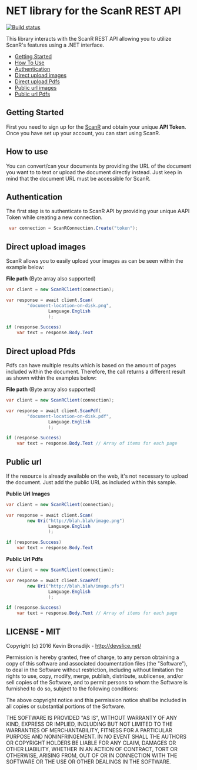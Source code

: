 ﻿NET library for the ScanR REST API 
=============
[![Build status](https://ci.appveyor.com/api/projects/status/thx1if2dk5pa4y6k?svg=true)](https://ci.appveyor.com/project/Kevin-Bronsdijk/scanr-net)

This library interacts with the ScanR REST API allowing you to utilize ScanR's features using a .NET interface. 

* [Getting Started](#getting-started)
* [How To Use](#how-to-use)
* [Authentication](#authentication)
* [Direct upload images](#direct-upload-images)
* [Direct upload Pdfs](#direct-upload-pdfs)
* [Public url images](#public-url-images)
* [Public url Pdfs](#public-url-pdfs)

## Getting Started

First you need to sign up for the [ScanR](https://scanr.xyz/) and obtain your unique **API Token**. Once you have set up your account, you can start using ScanR.

## How to use

You can convert/can your documents by providing the URL of the document you want to  to text or upload the document directly instead. Just keep in mind that the document URL must be accessible for ScanR. 

## Authentication

The first step is to authenticate to ScanR API by providing your unique AAPI Token while creating a new connection.

```C#
 var connection = ScanRConnection.Create("token");
```

## Direct upload images
ScanR allows you to easily upload your images as can be seen within the example below:

**File path** (Byte array also supported)

```C#
var client = new ScanRClient(connection);

var response = await client.Scan(
		"document-location-on-disk.png",
                Language.English
                );

if (response.Success)
    var text = response.Body.Text
```

## Direct upload Pfds
Pdfs can have multiple results which is based on the amount of pages included within the document. Therefore, the call returns a different result as shown within the examples below:

**File path** (Byte array also supported)

```C#
var client = new ScanRClient(connection);

var response = await client.ScanPdf(
		"document-location-on-disk.pdf",
                Language.English
                );

if (response.Success)
    var text = response.Body.Text // Array of items for each page
```

## Public url
If the resource is already available on the web, it's not necessary to upload the document. Just add the public URL as included within this sample. 

**Public Url Images** 

```C#
var client = new ScanRClient(connection);

var response = await client.Scan(
		new Uri("http://blah.blah/image.png")
                Language.English
                );

if (response.Success)
    var text = response.Body.Text
```

**Public Url Pdfs** 

```C#
var client = new ScanRClient(connection);

var response = await client.ScanPdf(
		new Uri("http://blah.blah/image.pfs")
                Language.English
                );

if (response.Success)
    var text = response.Body.Text // Array of items for each page
```

## LICENSE - MIT

Copyright (c) 2016 Kevin Bronsdijk - http://devslice.net/

Permission is hereby granted, free of charge, to any person
obtaining a copy of this software and associated documentation
files (the "Software"), to deal in the Software without
restriction, including without limitation the rights to use,
copy, modify, merge, publish, distribute, sublicense, and/or sell
copies of the Software, and to permit persons to whom the
Software is furnished to do so, subject to the following
conditions:

The above copyright notice and this permission notice shall be
included in all copies or substantial portions of the Software.

THE SOFTWARE IS PROVIDED "AS IS", WITHOUT WARRANTY OF ANY KIND,
EXPRESS OR IMPLIED, INCLUDING BUT NOT LIMITED TO THE WARRANTIES
OF MERCHANTABILITY, FITNESS FOR A PARTICULAR PURPOSE AND
NONINFRINGEMENT. IN NO EVENT SHALL THE AUTHORS OR COPYRIGHT
HOLDERS BE LIABLE FOR ANY CLAIM, DAMAGES OR OTHER LIABILITY,
WHETHER IN AN ACTION OF CONTRACT, TORT OR OTHERWISE, ARISING
FROM, OUT OF OR IN CONNECTION WITH THE SOFTWARE OR THE USE OR
OTHER DEALINGS IN THE SOFTWARE.
